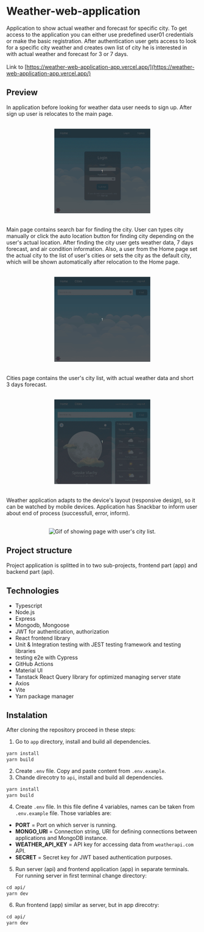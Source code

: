 # Weather-web-application
Application to show actual weather and forecast for specific city. To get access to the application you can either use predefined user01 credentials or make the basic registration.
After authentication user gets access to look for a specific city weather and creates own list of city he is interested in with actual weather and forecast for 3 or 7 days.<br/><br/>
Link to [https://weather-web-application-app.vercel.app/](https://weather-web-application-app.vercel.app/)

## Preview
In application before looking for weather data user needs to sign up. After sign up user is relocates to the main page.
<br/>
<br/>

<p align="center">
<img src="/documents/preview/SIGNUP-preview.gif" alt="Gif of signing up to the application." width=50% height=50%>
</p>
<br/>
Main page contains search bar for finding the city. User can types city manually or click the auto location button for finding city depending on the user's actual location. After finding the city user gets weather data, 7 days forecast, and air condition information. Also, a user from the Home page set the actual city to the list of user's cities or sets the city as the default city, which will be shown automatically after relocation to the Home page.
<br/>
<br/>

<p align="center">
<img src="/documents/preview/FIND-preview.gif" alt="Gif of showing finding weather for specific city." width=50% height=50%>
</p>
<br/>
Cities page contains the user's city list, with actual weather data and short 3 days forecast.
<br/>
<br/>

<p align="center">
<img src="/documents/preview/CITIES-preview.gif" alt="Gif of showing page with user's city list." width=50% height=50%>
</p>
<br/>
Weather application adapts to the device's layout (responsive design), so it can be watched by mobile devices. Application has Snackbar to inform user about end of process (successfull, error, inform).
<br/>
<br/>

<p align="center">
<img src="/documents/preview/MOBILE.gif" alt="Gif of showing page with user's city list." width=20% height=20%>
</p>

## Project structure
Project application is splitted in to two sub-projects, frontend part (app) and backend part (api).

## Technologies
- Typescript
- Node.js
- Express
- Mongodb, Mongoose
- JWT for authentication, authorization
- React frontend library
- Unit & Integration testing with JEST testing framework and testing libraries
- testing e2e with Cypress
- GitHub Actions
- Material UI
- Tanstack React Query library for optimized managing server state 
- Axios
- Vite
- Yarn package manager

## Instalation
After cloning the repository proceed in these steps:
1. Go to `app` directory, install and build all dependencies.
```cd app/
yarn install
yarn build
```
2. Create `.env` file. Copy and paste content from `.env.example`.
3. Chande direcotry to `api`, install and build all dependencies.
```cd api/
yarn install
yarn build
```
4. Create `.env` file. In this file define 4 variables, names can be taken from `.env.example` file. Those variables are:
- <b>PORT</b> = Port on which server is running.
- <b>MONGO_URI</b> = Connection string, URI for defining connections between applications and MongoDB instance.
- <b>WEATHER_API_KEY</b> = API key for accessing data from `weatherapi.com` API.
- <b>SECRET</b> = Secret key for JWT based authentication purposes.
5. Run server (api) and frontend application (app) in separate terminals. For running server in first terminal change directory:
```
cd api/
yarn dev
```
6. Run frontend (app) similar as server, but in app direcotry:
```
cd api/
yarn dev
```
